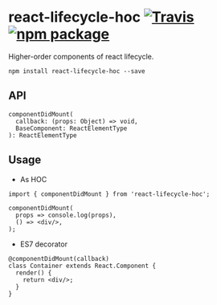 # react-lifecycle-hoc [![Travis][build-badge]][build] [![npm package][npm-badge]][npm]

[build-badge]: https://img.shields.io/travis/evenchange4/react-lifecycle-hoc/master.svg?style=flat-square
[build]: https://travis-ci.org/evenchange4/react-lifecycle-hoc

[npm-badge]: https://img.shields.io/npm/v/react-lifecycle-hoc.svg?style=flat-square
[npm]: https://www.npmjs.org/package/react-lifecycle-hoc

Higher-order components of react lifecycle.

```
npm install react-lifecycle-hoc --save
```

## API

```
componentDidMount(
  callback: (props: Object) => void,
  BaseComponent: ReactElementType
): ReactElementType
```

## Usage

- As HOC

```
import { componentDidMount } from 'react-lifecycle-hoc';

componentDidMount(
  props => console.log(props),
  () => <div/>,
);
```

- ES7 decorator

```
@componentDidMount(callback)
class Container extends React.Component {
  render() {
    return <div/>;
  }
}
```
